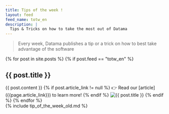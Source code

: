 ```yaml
---
title: Tips of the week !
layout: feed
feed_name: totw_en
description: |
  Tips & Tricks on how to take the most out of Datama
---
```

<blockquote class="totw-intro">Every week, Datama publishes a tip or a trick on how to best take advantage of the software</blockquote>

<div class="totw-list">
{% for post in site.posts %}
{% if post.feed == "totw_en" %} 
<h2>{{ post.title }}</h2>
{{ post.content }}
{% if post.article_link != null %}
👉 Read our [article]({{page.article_link}}) to learn more!
{% endif %}
<img src="{{site.url}}/{{site.baseurl}}{{post.img_url}}" title="{{ post.title }}"/>
{% endif %}
{% endfor %}
</div>
{% include tip_of_the_week_old.md %}

